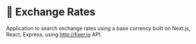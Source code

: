 # 💸 Exchange Rates

Application to search exchange rates using a base currency built on Next.js, React, Express, using http://fixer.io API.
